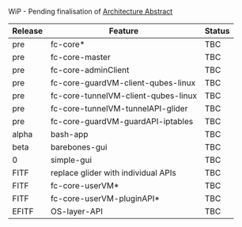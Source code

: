 WiP - Pending finalisation of [Architecture Abstract](https://github.com/rootnoob/flexi-chains/blob/main/gen0-design-abstract.md)

| Release | Feature                             | Status |
|---------|-------------------------------------|--------|
| pre     | fc-core*                            | TBC    |
| pre     | fc-core-master                      | TBC    |
| pre     | fc-core-adminClient                 | TBC    |
| pre     | fc-core-guardVM-client-qubes-linux  | TBC    |
| pre     | fc-core-tunnelVM-client-qubes-linux | TBC    |
| pre     | fc-core-tunnelVM-tunnelAPI-glider   | TBC    |
| pre     | fc-core-guardVM-guardAPI-iptables   | TBC    |
| alpha   | bash-app                            | TBC    |
| beta    | barebones-gui                       | TBC    |
| 0       | simple-gui                          | TBC    |
| FITF    | replace glider with individual APIs | TBC    |
| FITF    | fc-core-userVM*                     | TBC    |
| FITF    | fc-core-userVM-pluginAPI*           | TBC    |
| EFITF   | OS-layer-API                        | TBC    |
